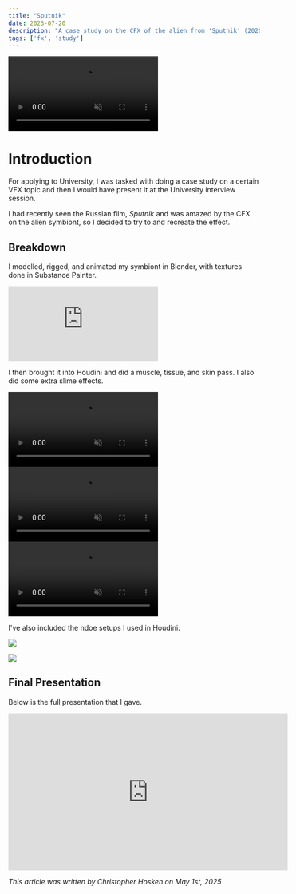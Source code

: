 ```yaml
---
title: "Sputnik"
date: 2023-07-20
description: "A case study on the CFX of the alien from 'Sputnik' (2020)."
tags: ['fx', 'study']
---
```


<div class="video-container">
    <video controls muted>
    <source src="/projects/sputnik/final_render.mov" type="video/mp4"/>
    </video>
</div>

# Introduction

For applying to University, I was tasked with doing a case study on a certain VFX topic and then I would have present it at the University interview session.

I had recently seen the Russian film, *Sputnik* and was amazed by the CFX on the alien symbiont, so I decided to try to and recreate the effect.

## Breakdown
I modelled, rigged, and animated my symbiont in Blender, with textures done in Substance Painter. 

<div class="video-container"> <iframe title="Sputnik Symbont" frameborder="0" allowfullscreen mozallowfullscreen="true" webkitallowfullscreen="true" allow="autoplay; fullscreen; xr-spatial-tracking" xr-spatial-tracking execution-while-out-of-viewport execution-while-not-rendered web-share src="https://sketchfab.com/models/86d0f53cc6094d2da615947af39fcd99/embed"> </iframe> 
</div>

I then brought it into Houdini and did a muscle, tissue, and skin pass. I also did some extra slime effects.

<div class="video-container">
    <video controls muted>
    <source src="/projects/sputnik/00_bone_anim.mp4" type="video/mp4"/>
    </video>
</div>

<div class="video-container">
    <video controls muted>
    <source src="/projects/sputnik/02_muscle_sim.mp4" type="video/mp4"/>
    </video>
</div>

<div class="video-container">
    <video controls muted>
    <source src="/projects/sputnik/03_tissue_sim.mp4" type="video/mp4"/>
    </video>
</div>

I've also included the ndoe setups I used in Houdini.

![](/projects/sputnik/houdini_file.png)

![](/projects/sputnik/houdini_fx_file.png)

## Final Presentation

Below is the full presentation that I gave.

<div class="video-container">
<iframe width="560" height="315" src="https://www.youtube.com/embed/j-NHHUyZN-g?si=_CKWlDziEclZgpP5" title="YouTube video player" frameborder="0" allow="accelerometer; autoplay; clipboard-write; encrypted-media; gyroscope; picture-in-picture; web-share" referrerpolicy="strict-origin-when-cross-origin" allowfullscreen></iframe>
</div>

*This article was written by Christopher Hosken on May 1st, 2025*